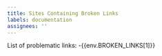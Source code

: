 ```yaml
---
title: Sites Containing Broken Links
labels: documentation
assignees: ''
---
```


List of problematic links:
-{{env.BROKEN_LINKS[1]}}